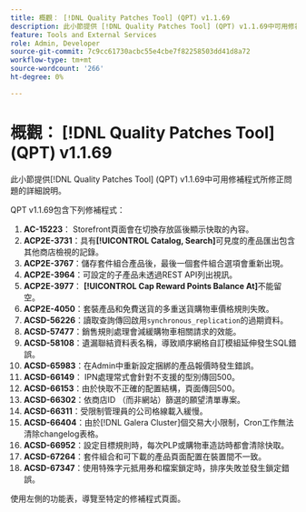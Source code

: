 ```yaml
---
title: 概觀： [!DNL Quality Patches Tool] (QPT) v1.1.69
description: 此小節提供 [!DNL Quality Patches Tool] (QPT) v1.1.69中可用修補程式所修正問題的詳細說明。
feature: Tools and External Services
role: Admin, Developer
source-git-commit: 7c9cc61730acbc55e4cbe7f82258503dd41d8a72
workflow-type: tm+mt
source-wordcount: '266'
ht-degree: 0%

---
```


# 概觀： [!DNL Quality Patches Tool] (QPT) v1.1.69

此小節提供[!DNL Quality Patches Tool] (QPT) v1.1.69中可用修補程式所修正問題的詳細說明。

QPT v1.1.69包含下列修補程式：
1. **AC-15223**： Storefront頁面會在切換存放區後顯示快取的內容。
1. **ACP2E-3731**：具有&#x200B;**[!UICONTROL Catalog, Search]**&#x200B;可見度的產品匯出包含其他商店檢視的記錄。
1. **ACP2E-3767**：儲存套件組合產品後，最後一個套件組合選項會重新出現。
1. **ACP2E-3964**：可設定的子產品未透過REST API列出視訊。
1. **ACP2E-3977**： **[!UICONTROL Cap Reward Points Balance At]**&#x200B;不能留空。
1. **ACP2E-4050**：套裝產品和免費送貨的多重送貨購物車價格規則失敗。
1. **ACSD-56226**：讀取查詢傳回啟用`synchronous_replication`的過期資料。
1. **ACSD-57477**：銷售規則處理會減緩購物車相關請求的效能。
1. **ACSD-58108**：遺漏聯結資料表名稱，導致順序網格自訂模組延伸發生SQL錯誤。
1. **ACSD-65983**：在Admin中重新設定捆綁的產品報價時發生錯誤。
1. **ACSD-66149**： IPN處理常式會針對不支援的型別傳回500。
1. **ACSD-66153**：由於快取不正確的配置結構，頁面傳回500。
1. **ACSD-66302**：依商店ID （而非網站）篩選的願望清單專案。
1. **ACSD-66311**：受限制管理員的公司格線載入緩慢。
1. **ACSD-66404**：由於[!DNL Galera Cluster]個交易大小限制，Cron工作無法清除changelog表格。
1. **ACSD-66952**：設定目標規則時，每次PLP或購物車造訪時都會清除快取。
1. **ACSD-67264**：套件組合和可下載的產品頁面配置在裝置間不一致。
1. **ACSD-67347**：使用特殊字元抵用券和檔案鎖定時，排序失敗並發生鎖定錯誤。

使用左側的功能表，導覽至特定的修補程式頁面。
